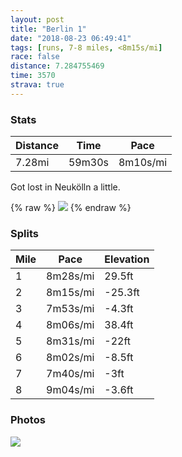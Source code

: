 ```yaml
---
layout: post
title: "Berlin 1"
date: "2018-08-23 06:49:41"
tags: [runs, 7-8 miles, <8m15s/mi]
race: false
distance: 7.284755469
time: 3570
strava: true
---
```


### Stats

| Distance | Time | Pace |
|----------|------|------|
|7.28mi|59m30s|8m10s/mi|

Got lost in Neukölln a little.

{% raw %}
<img src='https://maps.googleapis.com/maps/api/staticmap?maptype=roadmap&path=enc:i|i_Iaz}pAeOzi@XdSrE`E{@hQta@oDuG`j@~EfBy@g@YvG{@M@wGwBxCyGpl@mNuBo@|g@sMxATypBrB{HpHcBbEec@`UjAd@}DmA{UlWoHDmMdBkBuEws@zJ}InNmDnHmFrVyAyU`C{a@hRqUtXqMv_@dEWyKi@&key=AIzaSyC1MId7bFpkLXNAaYhBSTb8jLyiSqzbDtM&size=800x800&markers=color:yellow|label:S|52.48469,13.42897&markers=color:green|label:F|52.48552,13.428869999999998'>
{% endraw %}

### Splits

| Mile | Pace | Elevation |
|------|------|-----------|
|1|8m28s/mi|29.5ft|
|2|8m15s/mi|-25.3ft|
|3|7m53s/mi|-4.3ft|
|4|8m06s/mi|38.4ft|
|5|8m31s/mi|-22ft|
|6|8m02s/mi|-8.5ft|
|7|7m40s/mi|-3ft|
|8|9m04s/mi|-3.6ft|

### Photos
<img src='https://dgtzuqphqg23d.cloudfront.net/-Us9NA_4vkaFbVTD9dmkATc0GIiXsWPFoURMSR0hQps-576x768.jpg'>
